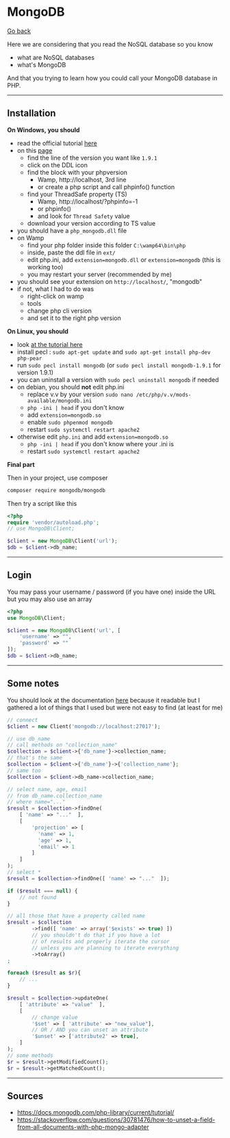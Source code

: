 # MongoDB

[Go back](../../../../../_kmp/_archives/info/very_old/php)

Here we are considering that you read the NoSQL
database so you know

* what are NoSQL databases
* what's MongoDB

And that you trying to learn how you could call your
MongoDB database in PHP.

<hr class="sr">

## Installation

**On Windows, you should**

* read the official tutorial [here](https://www.php.net/manual/en/mongodb.installation.windows.php)
* on this [page](https://pecl.php.net/package/mongodb)
    * find the line of the version you want like ``1.9.1``
    * click on the DDL icon
    * find the block with your phpversion
      * Wamp, http://localhost, 3rd line
      * or create a php script and call phpinfo() function
    * find your ThreadSafe property (TS)
      * Wamp, http://localhost/?phpinfo=-1
      * or phpinfo()
      * and look for ``Thread Safety`` value
    * download your version according to TS value
* you should have a ``php_mongodb.dll`` file
* on Wamp
  * find your php folder inside this folder ``C:\wamp64\bin\php``
  * inside, paste the ddl file in ``ext/``
  * edit php.ini, add `extension=mongodb.dll` or ``extension=mongodb`` (this is working too)
  * you may restart your server (recommended by me)
* you should see your extension on ``http://localhost/``, "mongodb"
* if not, what I had to do was
  * right-click on wamp
  * tools
  * change php cli version
  * and set it to the right php version

**On Linux, you should**

* look [at the tutorial here](https://www.php.net/manual/en/mongodb.installation.pecl.php)
* install pecl : `sudo apt-get update` and `sudo apt-get install php-dev php-pear`
* run ``sudo pecl install mongodb`` (or `sudo pecl install mongodb-1.9.1` for version 1.9.1)
* you can uninstall a version with ``sudo pecl uninstall mongodb`` if needed
* on debian, you should **not** edit php.ini
  * replace v.v by your version ``sudo nano /etc/php/v.v/mods-available/mongodb.ini``
  * ``php -ini | head`` if you don't know
  * add ``extension=mongodb.so``
  * enable ``sudo phpenmod mongodb``
  * restart ``sudo systemctl restart apache2``
* otherwise edit ``php.ini`` and add ``extension=mongodb.so``
  * ``php -ini | head`` if you don't know where your .ini is
  * restart ``sudo systemctl restart apache2``

**Final part**

Then in your project, use composer

```bash
composer require mongodb/mongodb
```

Then try a script like this

```php
<?php
require 'vendor/autoload.php';
// use MongoDB\Client;

$client = new MongoDB\Client('url');
$db = $client->db_name;
```

<hr class="sl">

## Login

You may pass your username / password (if you have one)
inside the URL but you may also use an array

```php
<?php
use MongoDB\Client;

$client = new MongoDB\Client('url', [
    'username' => "",
    'password' => ""
]);
$db = $client->db_name;
```

<hr class="sr">

## Some notes

You should look at the documentation 
[here](https://docs.mongodb.com/php-library/current/tutorial/)
because it readable but I gathered a lot
of things that I used but were not easy
to find (at least for me)

```php
// connect
$client = new Client('mongodb://localhost:27017');

// use db_name
// call methods on "collection_name"
$collection = $client->{'db_name'}->collection_name;
// that's the same
$collection = $client->{'db_name'}->{'collection_name'};
// same too
$collection = $client->db_name->collection_name;

// select name, age, email
// from db_name.collection_name
// where name="..."
$result = $collection->findOne(
    [ 'name' => "..."  ],
    [
        'projection' => [
          'name' => 1,
          'age' => 1,
          'email' => 1
        ]
    ]
);
// select * 
$result = $collection->findOne([ 'name' => "..."  ]);

if ($result === null) {
    // not found
}

// all those that have a property called name
$result = $collection
        ->find([ 'name' => array('$exists' => true) ])
        // you shouldn't do that if you have a lot
        // of results and properly iterate the cursor
        // unless you are planning to iterate everything
        ->toArray()
;

foreach ($result as $r){
    // ...
}

$result = $collection->updateOne(
    [ 'attribute' => "value"  ],
    [
        // change value
        '$set' => [ 'attribute' => "new_value"],
        // OR / AND you can unset an attribute
        '$unset' => ['attribute2' => true],
    ]
);
// some methods
$r = $result->getModifiedCount();
$r = $result->getMatchedCount();
```

<hr class="sl">

## Sources

* <https://docs.mongodb.com/php-library/current/tutorial/>
* <https://stackoverflow.com/questions/30781476/how-to-unset-a-field-from-all-documents-with-php-mongo-adapter>